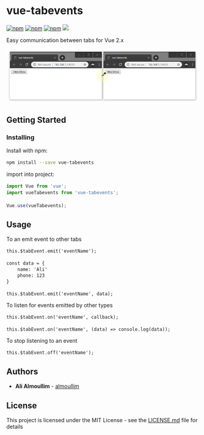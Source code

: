# vue-tabevents

[![npm](https://img.shields.io/npm/dm/vue-tabevents.svg?style=flat-square)](https://www.npmjs.com/package/vue-tabevents)
[![npm](https://img.shields.io/github/package-json/v/almoullim/vue-tabevents.svg?style=flat-square)](https://github.com/almoullim/vue-tabevents/releases)
[![npm](https://img.shields.io/github/license/almoullim/vue-tabevents.svg?style=flat-square)](https://github.com/almoullim/vue-tabevents/blob/master/LICENSE)
[![](https://data.jsdelivr.com/v1/package/npm/vue-tabevents/badge)](https://www.jsdelivr.com/package/npm/vue-tabevents)

Easy communication between tabs for Vue 2.x

![Basic Screenshot](README/images/demo.gif)

## Getting Started

### Installing

Install with npm:

```bash
npm install --save vue-tabevents
```

import into project:

```js
import Vue from 'vue';
import vueTabevents from 'vue-tabevents';

Vue.use(vueTabevents);
```

## Usage

To an emit event to other tabs

```
this.$tabEvent.emit('eventName');

const data = {
	name: 'Ali'
	phone: 123
}

this.$tabEvent.emit('eventName', data);
```

To listen for events emitted by other types

```
this.$tabEvent.on('eventName', callback);

this.$tabEvent.on('eventName', (data) => console.log(data));
```

To stop listening to an event

```
this.$tabEvent.off('eventName');
```

## Authors

-   **Ali Almoullim** - [almoullim](https://github.com/almoullim)

## License

This project is licensed under the MIT License - see the [LICENSE.md](LICENSE) file for details
